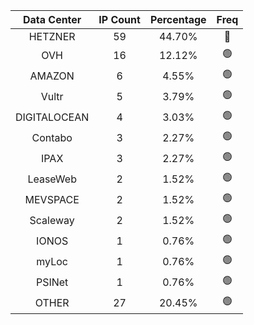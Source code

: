 | Data Center | IP Count | Percentage | Freq |
|:------------:|:--------:|:-----------:|:-----:|
| HETZNER | 59 | 44.70% | 🔴 |
| OVH | 16 | 12.12% | 🟢 |
| AMAZON | 6 | 4.55% | 🟢 |
| Vultr | 5 | 3.79% | 🟢 |
| DIGITALOCEAN | 4 | 3.03% | 🟢 |
| Contabo | 3 | 2.27% | 🟢 |
| IPAX | 3 | 2.27% | 🟢 |
| LeaseWeb | 2 | 1.52% | 🟢 |
| MEVSPACE | 2 | 1.52% | 🟢 |
| Scaleway | 2 | 1.52% | 🟢 |
| IONOS | 1 | 0.76% | 🟢 |
| myLoc | 1 | 0.76% | 🟢 |
| PSINet | 1 | 0.76% | 🟢 |
| OTHER | 27 | 20.45% | 🟢 |